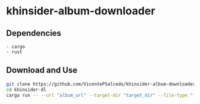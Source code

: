# khinsider-album-downloader

## Dependencies
    - cargo
    - rust
## Download and Use
```bash
git clone https://github.com/VicentePSalcedo/khinsider-album-downloader.git
cd khinsider-dl
cargo run -- --url "album_url" --target-dir "target_dir" --file-type "file_type"
```
